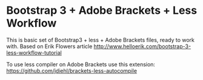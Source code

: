 # Bootstrap 3 + Adobe Brackets + Less Workflow 

This is basic set of Bootstrap3 + less + Adobe Brackets files, ready to work with.
Based on Erik Flowers article http://www.helloerik.com/bootstrap-3-less-workflow-tutorial

To use less compiler on Adobe Brackets use this extension: https://github.com/jdiehl/brackets-less-autocompile
